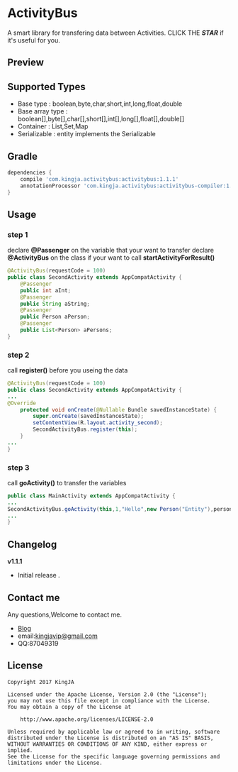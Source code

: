# ActivityBus
A smart library for transfering data between Activities. CLICK THE ***STAR***  if it's useful for you.

## Preview


## Supported Types
* Base type : boolean,byte,char,short,int,long,float,double
* Base array type : boolean[],byte[],char[],short[],int[],long[],float[],double[]
* Container : List,Set,Map
* Serializable : entity implements the Serializable

## Gradle
```groovy
dependencies {
    compile 'com.kingja.activitybus:activitybus:1.1.1'
    annotationProcessor 'com.kingja.activitybus:activitybus-compiler:1.1.1'
}
```

## Usage
### step 1

declare **@Passenger** on the variable that your want to transfer
declare **@ActivityBus** on the class if your want to call **startActivityForResult()**

```java
@ActivityBus(requestCode = 100)
public class SecondActivity extends AppCompatActivity {
    @Passenger
    public int aInt;
    @Passenger
    public String aString;
    @Passenger
    public Person aPerson;
    @Passenger
    public List<Person> aPersons;
}
```
### step 2
call **register()** before you useing the data

```java
@ActivityBus(requestCode = 100)
public class SecondActivity extends AppCompatActivity {
...
@Override
    protected void onCreate(@Nullable Bundle savedInstanceState) {
        super.onCreate(savedInstanceState);
        setContentView(R.layout.activity_second);
        SecondActivityBus.register(this);
    }
...
}

```
### step 3
call **goActivity()** to transfer the variables

```java
public class MainActivity extends AppCompatActivity {
...
SecondActivityBus.goActivity(this,1,"Hello",new Person("Entity"),personList);
...
}
```

## Changelog

**v1.1.1**
- Initial release .

## Contact me
Any questions,Welcome to contact me.
* [Blog](http://www.jianshu.com/u/8a1a8ed656e8)
* email:kingjavip@gmail.com
* QQ:87049319

## License

    Copyright 2017 KingJA

    Licensed under the Apache License, Version 2.0 (the "License");
    you may not use this file except in compliance with the License.
    You may obtain a copy of the License at

        http://www.apache.org/licenses/LICENSE-2.0

    Unless required by applicable law or agreed to in writing, software
    distributed under the License is distributed on an "AS IS" BASIS,
    WITHOUT WARRANTIES OR CONDITIONS OF ANY KIND, either express or implied.
    See the License for the specific language governing permissions and
    limitations under the License.
